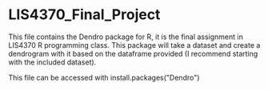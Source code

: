 # LIS4370_Final_Project
This file contains the Dendro package for R, it is the final assignment in LIS4370 R programming class. This package will take a dataset and create a dendrogram with it based on the dataframe provided (I recommend starting with the included dataset).


This file can be accessed with install.packages("Dendro")
